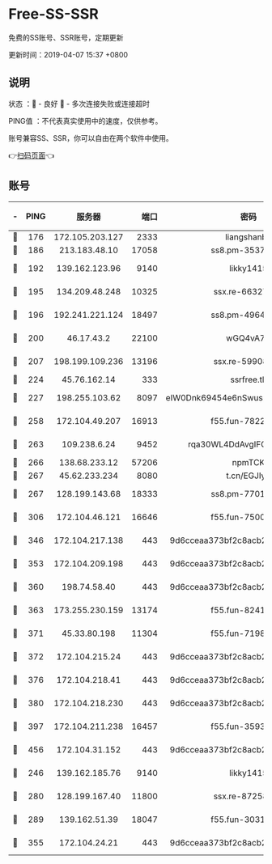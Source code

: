 # Free-SS-SSR

免费的SS账号、SSR账号，定期更新

更新时间：2019-04-07 15:37 +0800

## 说明

状态     ：🙂 - 良好 🙁 - 多次连接失败或连接超时

PING值   ：不代表真实使用中的速度，仅供参考。

账号兼容SS、SSR，你可以自由在两个软件中使用。

👉[扫码页面](https://liesauer.github.io/Free-SS-SSR/)👈

## 账号

|-|PING|服务器|端口|密码|加密方式|区域|
|:----:|:----:|:-----:|-----:|:----:|:----:|:----:|
|🙂|176|172.105.203.127|2333|liangshanbo|chacha20|JP|
|🙂|186|213.183.48.10|17058|ss8.pm-35372165|rc4-md5|RU|
|🙂|192|139.162.123.96|9140|likky1415|aes-256-cfb|JP|
|🙂|195|134.209.48.248|10325|ssx.re-66327199|aes-256-cfb|US|
|🙂|196|192.241.221.124|18497|ss8.pm-49648678|aes-256-cfb|US|
|🙂|200|46.17.43.2|22100|wGQ4vA7D|aes-256-gcm|RU|
|🙂|207|198.199.109.236|13196|ssx.re-59908217|aes-256-cfb|US|
|🙂|224|45.76.162.14|333|ssrfree.tk|rc4|SG|
|🙂|227|198.255.103.62|8097|eIW0Dnk69454e6nSwuspv9DmS201tQ0D|aes-256-cfb|US|
|🙂|258|172.104.49.207|16913|f55.fun-78222028|aes-256-cfb|SG|
|🙂|263|109.238.6.24|9452|rqa30WL4DdAvgIFG6Fs3znzTa|aes-256-cfb|FR|
|🙂|266|138.68.233.12|57206|npmTCK|rc4-md5|US|
|🙂|267|45.62.233.234|8080|t.cn/EGJIyrl|rc4-md5|CA|
|🙂|267|128.199.143.68|18333|ss8.pm-77013643|aes-256-cfb|SG|
|🙂|306|172.104.46.121|16646|f55.fun-75001802|aes-256-cfb|SG|
|🙂|346|172.104.217.138|443|9d6cceaa373bf2c8acb22e60b6a58be6|aes-256-cfb|US|
|🙂|353|172.104.209.198|443|9d6cceaa373bf2c8acb22e60b6a58be6|aes-256-cfb|US|
|🙂|360|198.74.58.40|443|9d6cceaa373bf2c8acb22e60b6a58be6|aes-256-cfb|US|
|🙂|363|173.255.230.159|13174|f55.fun-82418787|aes-256-cfb|US|
|🙂|371|45.33.80.198|11304|f55.fun-71989148|aes-256-cfb|US|
|🙂|372|172.104.215.24|443|9d6cceaa373bf2c8acb22e60b6a58be6|aes-256-cfb|US|
|🙂|376|172.104.218.41|443|9d6cceaa373bf2c8acb22e60b6a58be6|aes-256-cfb|US|
|🙂|380|172.104.218.230|443|9d6cceaa373bf2c8acb22e60b6a58be6|aes-256-cfb|US|
|🙂|397|172.104.211.238|16457|f55.fun-35934651|aes-256-cfb|US|
|🙂|456|172.104.31.152|443|9d6cceaa373bf2c8acb22e60b6a58be6|aes-256-cfb|US|
|🙂|246|139.162.185.76|9140|likky1415|aes-256-cfb|DE|
|🙂|280|128.199.167.40|11800|ssx.re-87258490|aes-256-cfb|SG|
|🙂|289|139.162.51.39|18047|f55.fun-30318909|aes-256-cfb|SG|
|🙁|355|172.104.24.21|443|9d6cceaa373bf2c8acb22e60b6a58be6|aes-256-cfb|US|
